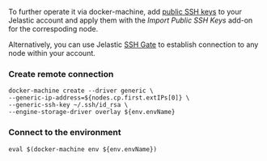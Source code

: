 To further operate it via docker-machine, add [public SSH keys](https://docs.jelastic.com/ssh-add-key) to your Jelastic account and apply them with the <i>Import Public SSH Keys</i> add-on for the correspoding node. 

Alternatively, you can use Jelastic [SSH Gate](https://docs.jelastic.com/ssh-gate) to establish connection to any node within your account.

### Create remote connection
```
docker-machine create --driver generic \
--generic-ip-address=${nodes.cp.first.extIPs[0]} \
--generic-ssh-key ~/.ssh/id_rsa \
--engine-storage-driver overlay ${env.envName}
```

### Connect to the environment
```
eval $(docker-machine env ${env.envName})
```


